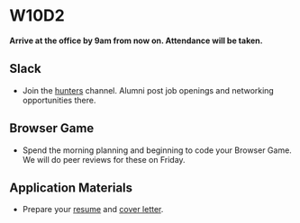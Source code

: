 # W10D2
**Arrive at the office by 9am from now on. Attendance will be taken.**

## Slack
* Join the [hunters][hunters] channel. Alumni post job openings and networking opportunities there.

## Browser Game
* Spend the morning planning and beginning to code your Browser Game. We will do peer reviews for these on Friday.

## Application Materials
* Prepare your [resume][resume] and [cover letter][cover-letter].

[job-app-materials-reviews]: ../self-presentation/job_app_materials_reviews.md


[resume]: ../self-presentation/resume.md
[cover-letter]: ../self-presentation/cover_letter.md
[hunters]: https://app-academy.slack.com/messages/hunters
